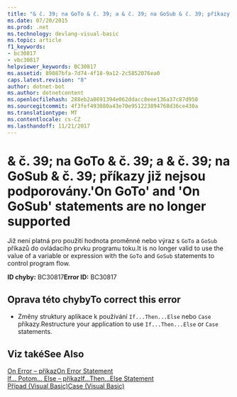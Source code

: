 ```yaml
---
title: "& č. 39; na GoTo & č. 39; a & č. 39; na GoSub & č. 39; příkazy již nejsou podporovány."
ms.date: 07/20/2015
ms.prod: .net
ms.technology: devlang-visual-basic
ms.topic: article
f1_keywords:
- bc30817
- vbc30817
helpviewer_keywords: BC30817
ms.assetid: 89087bfa-7d74-4f18-9a12-2c5852076ea0
caps.latest.revision: "8"
author: dotnet-bot
ms.author: dotnetcontent
ms.openlocfilehash: 288eb2a8691394e062ddacc8eee136a37c87d950
ms.sourcegitcommit: 4f3fef493080a43e70e951223894768d36ce430a
ms.translationtype: MT
ms.contentlocale: cs-CZ
ms.lasthandoff: 11/21/2017
---
```

# <a name="39on-goto39-and-39on-gosub39-statements-are-no-longer-supported"></a><span data-ttu-id="253d0-102">& č. 39; na GoTo & č. 39; a & č. 39; na GoSub & č. 39; příkazy již nejsou podporovány.</span><span class="sxs-lookup"><span data-stu-id="253d0-102">&#39;On GoTo&#39; and &#39;On GoSub&#39; statements are no longer supported</span></span>
<span data-ttu-id="253d0-103">Již není platná pro použití hodnota proměnné nebo výraz s `GoTo` a `GoSub` příkazů do ovládacího prvku programu toku.</span><span class="sxs-lookup"><span data-stu-id="253d0-103">It is no longer valid to use the value of a variable or expression with the `GoTo` and `GoSub` statements to control program flow.</span></span>  
  
 <span data-ttu-id="253d0-104">**ID chyby:** BC30817</span><span class="sxs-lookup"><span data-stu-id="253d0-104">**Error ID:** BC30817</span></span>  
  
## <a name="to-correct-this-error"></a><span data-ttu-id="253d0-105">Oprava této chyby</span><span class="sxs-lookup"><span data-stu-id="253d0-105">To correct this error</span></span>  
  
-   <span data-ttu-id="253d0-106">Změny struktury aplikace k používání `If...Then...Else` nebo `Case` příkazy.</span><span class="sxs-lookup"><span data-stu-id="253d0-106">Restructure your application to use `If...Then...Else` or `Case` statements.</span></span>  
  
## <a name="see-also"></a><span data-ttu-id="253d0-107">Viz také</span><span class="sxs-lookup"><span data-stu-id="253d0-107">See Also</span></span>  
 [<span data-ttu-id="253d0-108">On Error – příkaz</span><span class="sxs-lookup"><span data-stu-id="253d0-108">On Error Statement</span></span>](../../visual-basic/language-reference/statements/on-error-statement.md)  
 [<span data-ttu-id="253d0-109">If... Potom... Else – příkaz</span><span class="sxs-lookup"><span data-stu-id="253d0-109">If...Then...Else Statement</span></span>](../../visual-basic/language-reference/statements/if-then-else-statement.md)  
 [<span data-ttu-id="253d0-110">Případ (Visual Basic)</span><span class="sxs-lookup"><span data-stu-id="253d0-110">Case (Visual Basic)</span></span>](http://msdn.microsoft.com/en-us/a14efce6-5057-4b7d-8afd-056dd4abdcee)
